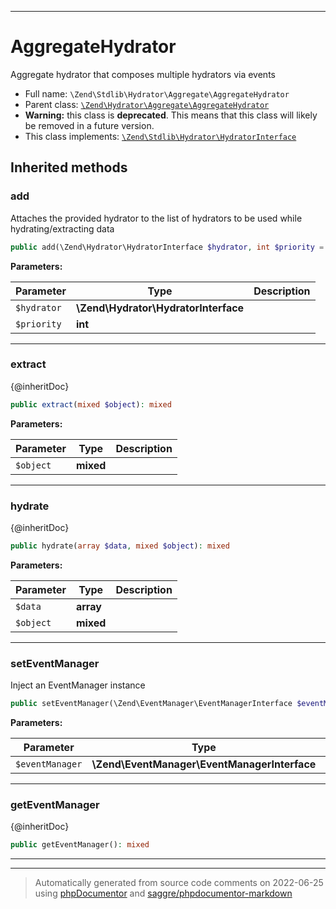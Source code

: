 ***

# AggregateHydrator

Aggregate hydrator that composes multiple hydrators via events



* Full name: `\Zend\Stdlib\Hydrator\Aggregate\AggregateHydrator`
* Parent class: [`\Zend\Hydrator\Aggregate\AggregateHydrator`](../../../Hydrator/Aggregate/AggregateHydrator.md)
* **Warning:** this class is **deprecated**. This means that this class will likely be removed in a future version.
* This class implements:
[`\Zend\Stdlib\Hydrator\HydratorInterface`](../HydratorInterface.md)






## Inherited methods


### add

Attaches the provided hydrator to the list of hydrators to be used while hydrating/extracting data

```php
public add(\Zend\Hydrator\HydratorInterface $hydrator, int $priority = self::DEFAULT_PRIORITY): mixed
```








**Parameters:**

| Parameter | Type | Description |
|-----------|------|-------------|
| `$hydrator` | **\Zend\Hydrator\HydratorInterface** |  |
| `$priority` | **int** |  |




***

### extract

{@inheritDoc}

```php
public extract(mixed $object): mixed
```








**Parameters:**

| Parameter | Type | Description |
|-----------|------|-------------|
| `$object` | **mixed** |  |




***

### hydrate

{@inheritDoc}

```php
public hydrate(array $data, mixed $object): mixed
```








**Parameters:**

| Parameter | Type | Description |
|-----------|------|-------------|
| `$data` | **array** |  |
| `$object` | **mixed** |  |




***

### setEventManager

Inject an EventManager instance

```php
public setEventManager(\Zend\EventManager\EventManagerInterface $eventManager): void
```








**Parameters:**

| Parameter | Type | Description |
|-----------|------|-------------|
| `$eventManager` | **\Zend\EventManager\EventManagerInterface** |  |




***

### getEventManager

{@inheritDoc}

```php
public getEventManager(): mixed
```











***


***
> Automatically generated from source code comments on 2022-06-25 using [phpDocumentor](http://www.phpdoc.org/) and [saggre/phpdocumentor-markdown](https://github.com/Saggre/phpDocumentor-markdown)
